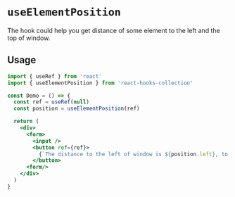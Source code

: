 # `useElementPosition`

The hook could help you get distance of some element to the left and the top of window.

## Usage

```jsx
import { useRef } from 'react'
import { useElementPosition } from 'react-hooks-collection'

const Demo = () => {
  const ref = useRef(null)
  const position = useElementPosition(ref)

  return (
    <div>
      <form>
        <input />
        <button ref={ref}>
          {`The distance to the left of window is ${position.left}, to the top of window is ${position.top}.` }
        </button>
      <form/>
    </div>
  )
}
```
